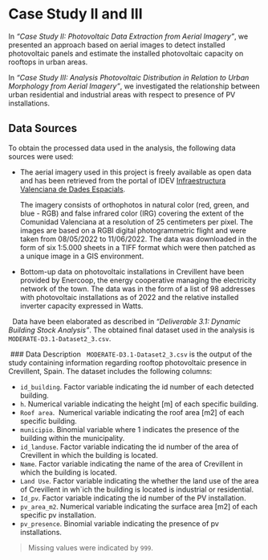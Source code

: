 # Case Study II and III

In *“Case Study II: Photovoltaic Data Extraction from Aerial Imagery”*, we presented an approach based on aerial images to detect installed photovoltaic panels and estimate the installed photovoltaic capacity on rooftops in urban areas.

In *“Case Study III: Analysis Photovoltaic Distribution in Relation to Urban Morphology from Aerial Imagery”*, we investigated the relationship between urban residential and industrial areas with respect to presence of PV installations. 

## Data Sources

To obtain the processed data used in the analysis, the following data sources were used:

- The aerial imagery used in this project is freely available as open data and has been retrieved from the portal of IDEV [Infraestructura Valenciana de Dades Espacials](https://geocataleg.gva.es/#/search?uuid=spaicv0202_2022CVAL0025&lang=spa). 

    The imagery consists of orthophotos in natural color (red, green, and blue - RGB) and false infrared color (IRG) covering the extent of the Comunidad Valenciana at a resolution of 25 centimeters per pixel. The images are based on a RGBI digital photogrammetric flight and were taken from 08/05/2022 to 11/06/2022. The data was downloaded in the form of six 1:5.000 sheets in a TIFF format which were then patched as a unique image in a GIS environment.  

- Bottom-up data on photovoltaic installations in Crevillent have been provided by Enercoop, the energy cooperative managing the electricity network of the town. The data was in the form of a list of 98 addresses with photovoltaic installations as of 2022 and the relative installed inverter capacity expressed in Watts. 

 
Data have been elaborated as described in *“Deliverable 3.1: Dynamic Building Stock Analysis”*. 
The obtained final dataset used in the analysis is `MODERATE-D3.1-Dataset2_3.csv`.

 ### Data Description
 
`MODERATE-D3.1-Dataset2_3.csv` is the output of the study containing information regarding rooftop photovoltaic presence in Crevillent, Spain. The dataset includes the following columns:

- `id_building`. Factor variable indicating the id number of each detected building.
- `h`. Numerical variable indicating the height [m] of each specific building.
- `Roof area`.  Numerical variable indicating the roof area [m2] of each specific building.
- `municipio`. Binomial variable where 1 indicates the presence of the building within the municipality.
- `id_landuse`. Factor variable indicating the id number of the area of Crevillent in which the building is located.
- `Name`. Factor variable indicating the name of the area of Crevillent in which the building is located.
- `Land Use`. Factor variable indicating the whether the land use of the area of Crevillent in wh`ich the building is located is industrial or residential.
- `Id_pv`. Factor variable indicating the id number of the PV installation.
- `pv_area_m2`. Numerical variable indicating the surface area [m2] of each specific pv installation.
- `pv_presence`. Binomial variable indicating the presence of pv installations.


> Missing values were indicated by `999`.